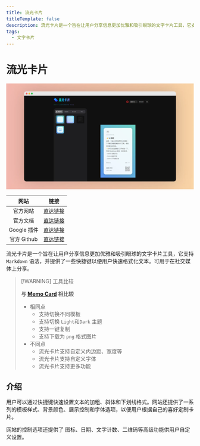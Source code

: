```yaml
---
title: 流光卡片
titleTemplate: false
description: 流光卡片是一个旨在让用户分享信息更加优雅和吸引眼球的文字卡片工具，它支持 Markdown 语法，并提供了一些快捷键以便用户快速格式化文本。
tags: 
  - 文字卡片
---
```




# 流光卡片

![流光卡片](./assets/流光卡片.webp)

|    网站     |                             链接                             |
| :---------: | :----------------------------------------------------------: |
|  官方网站   | <a href="https://www.streamertextcard.com" class="to-url" target="_blank">直达链接</a> |
|  官方文档   | <a href="https://flowus.cn/share/b8f12c14-1042-42f3-8281-6149f20e3e95" class="to-url" target="_blank">直达链接</a> |
| Google 插件 | <a href="https://chromewebstore.google.com/detail/%E6%B5%81%E5%85%89%E5%8D%A1%E7%89%87%E8%AE%A9%E5%88%86%E4%BA%AB%E6%9B%B4%E4%BC%98%E9%9B%85/cpfhabllndoodbfmidhlpafonbfjjigo" class="to-url" target="_blank">直达链接</a> |
| 官方 Github | <a href="https://github.com/ygh3279799773/streamer-card" class="to-url" target="_blank">直达链接</a> |

流光卡片是一个旨在让用户分享信息更加优雅和吸引眼球的文字卡片工具，它支持 `Markdown` 语法，并提供了一些快捷键以便用户快速格式化文本。可用于在社交媒体上分享。

> [!WARNING] 工具比较
>
> **与 [Memo Card](./MemoCard) 相比较**
>
> - 相同点
>     - 支持切换不同模板
>     - 支持切换 `Light`和`Dark` 主题
>     - 支持一键复制
>     - 支持下载为 `png` 格式图片
> - 不同点
>     - 流光卡片支持自定义内边距、宽度等
>     - 流光卡片支持自定义字体
>     - 流光卡片支持更多功能

## 介绍

用户可以通过快捷键快速设置文本的加粗、斜体和下划线格式。网站还提供了一系列的模板样式、背景颜色、展示控制和字体选项，以便用户根据自己的喜好定制卡片。

网站的控制选项还提供了 图标、日期、文字计数、二维码等高级功能供用户自定义设置。



